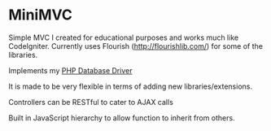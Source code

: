 MiniMVC
=======

Simple MVC I created for educational purposes and works much like CodeIgniter. Currently uses Flourish (http://flourishlib.com/) for some of the libraries.

Implements my [PHP Database Driver](https://github.com/davidbrownucf/phpdatabasedriver)

It is made to be very flexible in terms of adding new libraries/extensions.

Controllers can be RESTful to cater to AJAX calls

Built in JavaScript hierarchy to allow function to inherit from others.
